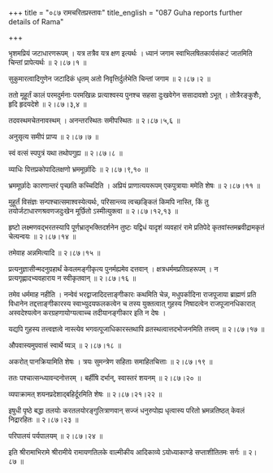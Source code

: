 +++
title = "०८७ रामचरितप्रस्तावः"
title_english = "087 Guha reports further details of Rama"

+++


भृशमप्रियं जटाधारणरूपम् । यत्र तत्रैव यत्र क्षण इत्यर्थः । ध्यानं जगाम
स्वाभिलषितकार्यसंकटं जातमिति चिन्तां प्रापेत्यर्थः  ॥  २।८७।१  ॥   

  

सुकुमारत्वादिगुणेन जटादिकं धृतम् अतो निवृत्तिर्दुर्लभेति चिन्तां जगाम  ॥ 
२।८७।२  ॥   

  

ततो मूहूर्तं कालं परमदुर्मनाः परमखिन्नः प्रत्याश्वस्य पुनश्च सहसा
दुःखवेगेन ससादावशो ऽभूत् । तोत्रैरङ्कुशैः, हृदि हृदयदेशे  ॥  २।८७।३,४
 ॥   

  

तदवस्थमचेतनावस्थम् । अनन्तरस्थितः समीपस्थितः  ॥  २।८७।५,६  ॥   

  

अनुसृत्य समीपं प्राप्य  ॥  २।८७।७  ॥   

  

स्वं वत्सं स्पपुत्रं यथा तथोपगुह्य  ॥  २।८७।८  ॥   

  

व्याधिः पित्तप्रकोपादिलक्षणो भ्रममूर्छादिः  ॥  २।८७।९,१०  ॥   

  

भ्रममूर्छादेः कारणान्तरं पृच्छति कच्चिदिति । अप्रियं प्राणात्ययरूपम्
एकपुत्रायाः ममेति शेषः  ॥  २।८७।११  ॥   

  

मुहूर्तं विसंज्ञः सन्पश्चात्समाश्वस्येत्यर्थः, परिसान्त्व्य त्वच्छङ्कितं
किमपि नास्ति, किं तु तयोर्जटाधारणश्रवणजदुःखेन मूर्छितो ऽस्मीत्युक्त्वा
 ॥  २।८७।१२,१३  ॥   

  

हृष्टो लक्ष्मणवद्भरतस्यापि पूर्णभ्रातृभक्तिदर्शनेन तुष्टः यद्विधं यादृशं
व्यवहारं रामे प्रतिपेदे कृतवांस्तमब्रवीद्रामकृतं चेत्यन्वयः  ॥  २।८७।१४
 ॥   

  

तमेवाह अन्नमित्यादि  ॥  २।८७।१५  ॥   

  

प्रत्यनुज्ञासीन्मदनुग्रहार्थं केवलमङ्गीकृत्य पुनर्मह्यमेव दत्तवान् ।
क्षत्रधर्ममप्रतिग्रहरूपम् । न प्रत्यगृह्णादभ्यवहाराय न स्वीकृतवान्  ॥ 
२।८७।१६  ॥   

  

तमेव धर्ममाह नहीति । नन्वेवं भरद्वाजादिदत्ताङ्गीकारः कथमिति चेन्न,
मधुपर्कादिना राजपूजाया ब्राह्मणं प्रति विधानेन तद्दत्ताङ्गीकारस्य
स्वाभ्युदयफलकत्वेन च तस्य युक्तत्वात् गुहस्य निषादत्वेन राजपूजानधिकारात्
अस्वदेश्यत्वेन करग्रहणायोग्यत्वाच्च तदीयानङ्गीकार इति न देषः ।  

यद्यपि गुहस्य तत्त्वज्ञत्वे नास्त्येव भगवत्पूजाधिकारस्तथापि
व्रतस्थत्वात्तदभोजनमिति तत्त्वम्  ॥  २।८७।१७  ॥   

  

औपवास्यमुपवासं स्वार्थे ष्यञ्  ॥  २।८७।१८  ॥   

  

अकरोत् पानक्रियामिति शेषः । त्रयः सुमन्त्रेण सहिताः समाहितचित्ताः  ॥ 
२।८७।१९  ॥   

  

ततः पश्चात्सन्ध्यावन्दनोत्तरम् । बर्हींषि दर्भान्, स्वास्तरं शयनम्  ॥ 
२।८७।२० ॥   

  

व्यपाक्रामत् शयनप्रदेशाद्बहिर्दूरमिति शेषः  ॥  २।८७।२१।२२  ॥   

  

इषुधी पृष्ठे बद्धा तलयोः करतलयोरङ्गुलित्राणवान् सज्जं धनुरुपोह्य
धृत्वास्य परितो भ्रमन्नतिष्ठत् केवलं निद्रारहितः  ॥  २।८७।२३  ॥   

  

परिपालयं पर्यपालयम्  ॥  २।८७।२४  ॥   

  

इति श्रीरामाभिरामे श्रीरामीये रामायणतिलके वाल्मीकीय आदिकाव्ये
ऽयोध्याकाण्डे सप्ताशीतितमः सर्गः  ॥  २।८७  ॥   

  

  


